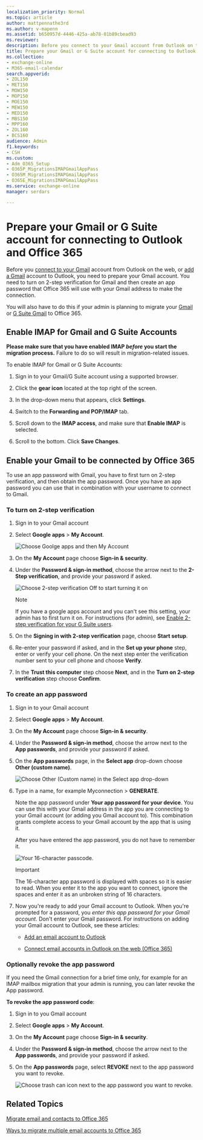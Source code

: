```yaml
---
localization_priority: Normal
ms.topic: article
author: mattpennathe3rd
ms.author: v-mapenn
ms.assetid: b650957d-4446-425a-ab78-01b89cbead93
ms.reviewer: 
description: Before you connect to your Gmail account from Outlook on the web, or add a Gmail account to Outlook, you need to prepare your Gmail account. You need to turn on 2-step verification for Gmail and then create an app password that Office 365 will use with your Gmail address to make the connection.
title: Prepare your Gmail or G Suite account for connecting to Outlook and Office 365
ms.collection: 
- exchange-online
- M365-email-calendar
search.appverid:
- ZOL150
- MET150
- MOW150
- MOP150
- MOE150
- MEW150
- MED150
- MBS150
- MPP160
- ZOL160
- BCS160
audience: Admin
f1.keywords:
- CSH
ms.custom: 
- Adm_O365_Setup
- O365P_MigrationsIMAPGmailAppPass
- O365M_MigrationsIMAPGmailAppPass
- O365E_MigrationsIMAPGmailAppPass
ms.service: exchange-online
manager: serdars

---
```


# Prepare your Gmail or G Suite account for connecting to Outlook and Office 365

Before you [connect to your Gmail](https://support.office.com/article/d7012ff0-924f-4f78-8aca-c3912d886c4d.aspx) account from Outlook on the web, or [add a Gmail](https://support.office.com/article/6e27792a-9267-4aa4-8bb6-c84ef146101b.aspx) account to Outlook, you need to prepare your Gmail account. You need to turn on 2-step verification for Gmail and then create an app password that Office 365 will use with your Gmail address to make the connection.

You will also have to do this if your admin is planning to migrate your [Gmail](https://support.office.com/article/20fdb8f2-fed8-4b14-baf0-bf04b9c44bf7.aspx) or [G Suite Gmail](migrate-g-suite-mailboxes.md) to Office 365.

## Enable IMAP for Gmail and G Suite Accounts

**Please make sure that you have enabled IMAP *before* you start the migration process.** Failure to do so will result in migration-related issues.

To enable IMAP for Gmail or G Suite Accounts:

1. Sign in to your Gmail/G Suite account using a supported browser.

2. Click the **gear icon** located at the top right of the screen.

3. In the drop-down menu that appears, click **Settings**.

4. Switch to the **Forwarding and POP/IMAP** tab.

5. Scroll down to the **IMAP access**, and make sure that **Enable IMAP** is selected.

6. Scroll to the bottom. Click **Save Changes**.

## Enable your Gmail to be connected by Office 365

To use an app password with Gmail, you have to first turn on 2-step verification, and then obtain the app password. Once you have an app password you can use that in combination with your username to connect to Gmail.

### To turn on 2-step verification

1. Sign in to your Gmail account

2. Select **Google apps** \> **My Account**.

   ![Choose Goolge apps and  then My Account](../media/9f193437-3e31-46b3-8844-ed30d8f950fa.PNG)

3. On the **My Account** page choose **Sign-in &amp; security**.

4. Under the **Password &amp; sign-in method**, choose the arrow next to the **2-Step verification**, and provide your password if asked.

   ![Choose 2-step verification Off to start turning it on](../media/9c75b26b-e987-483b-af0a-82443801a428.PNG)

   > [!NOTE]
   > If you have a google apps account and you can't see this setting, your admin has to first turn it on. For instructions (for admin), see [Enable 2-step verification for your G Suite users](enable-2-step-verification-for-google-apps.md).

5. On the **Signing in with 2-step verification** page, choose **Start setup**.

6. Re-enter your password if asked, and in the **Set up your phone** step, enter or verify your cell phone. On the next step enter the verification number sent to your cell phone and choose **Verify**.

7. In the **Trust this computer** step choose **Next**, and in the **Turn on 2-step verification** step choose **Confirm**.

### To create an app password

1. Sign in to your Gmail account

2. Select **Google apps** \> **My Account**.

3. On the **My Account** page choose **Sign-in &amp; security**.

4. Under the **Password &amp; sign-in method**, choose the arrow next to the **App passwords**, and provide your password if asked.

5. On the **App passwords** page, in the **Select app** drop-down choose **Other (custom name)**.

   ![Choose Other (Custom name) in the Select app drop-down](../media/af7e9293-61a3-4c02-9507-68d529085db5.png)

6. Type in a name, for example Myconnection \> **GENERATE**.

   Note the app password under **Your app password for your device**. You can use this with your Gmail address in the app you are connecting to your Gmail account (or adding you Gmail account to). This combination grants complete access to your Gmail account by the app that is using it.

   After you have entered the app password, you do not have to remember it.

   ![Your 16-character passcode.](../media/0616963f-074b-4ccd-be03-b24a515ea3c3.PNG)

   > [!IMPORTANT]
   > The 16-character app password is displayed with spaces so it is easier to read. When you enter it to the app you want to connect, ignore the spaces and enter it as an unbroken string of 16 characters.

7. Now you're ready to add your Gmail account to Outlook. When you're prompted for a password, you *enter this app password for your Gmail account*. Don't enter your Gmail password. For instructions on adding your Gmail account to Outlook, see these articles:

   - [Add an email account to Outlook](https://support.office.com/article/6e27792a-9267-4aa4-8bb6-c84ef146101b)

   - [Connect email accounts in Outlook on the web (Office 365)](https://support.office.com/article/d7012ff0-924f-4f78-8aca-c3912d886c4d)

### Optionally revoke the app password

If you need the Gmail connection for a brief time only, for example for an IMAP mailbox migration that your admin is running, you can later revoke the App password.

**To revoke the app password code**:

1. Sign in to you Gmail account

2. Select **Google apps** \> **My Account**.

3. On the **My Account** page choose **Sign-in &amp; security**.

4. Under the **Password &amp; sign-in method**, choose the arrow next to the **App passwords**, and provide your password if asked.

5. On the **App passwords** page, select **REVOKE** next to the app password you want to revoke.

    ![Choose trash can icon next to the app password you want to revoke.](../media/54680383-474d-4625-92b8-879fd7af62de.png)

## Related Topics

[Migrate email and contacts to Office 365](https://support.office.com/article/a3e3bddb-582e-4133-8670-e61b9f58627e)

[Ways to migrate multiple email accounts to Office 365](../mailbox-migration.md)
